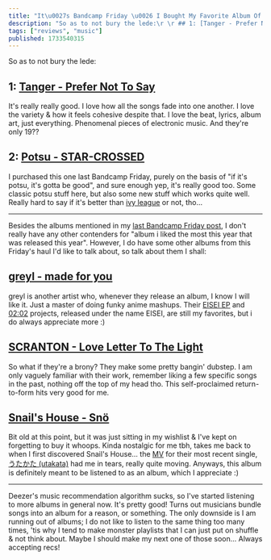 ```yaml
---
title: "It\u0027s Bandcamp Friday \u0026 I Bought My Favorite Album Of 2024"
description: "So as to not bury the lede:\r \r ## 1: [Tanger - Prefer Not To Say](https://tangermusic.bandcamp.com/album/prefer-not-to-say)\r \r It\u0027s reall..."
tags: ["reviews", "music"]
published: 1733540315
---
```


So as to not bury the lede:

## 1: [Tanger - Prefer Not To Say](https://tangermusic.bandcamp.com/album/prefer-not-to-say)

It's really really good. I love how all the songs fade into one another. I love the variety & how it feels cohesive despite that. I love the beat, lyrics, album art, just everything. Phenomenal pieces of electronic music. And they're only 19??

## 2: [Potsu - STAR-CROSSED](https://potsu.bandcamp.com/album/star-crossed)

I purchased this one last Bandcamp Friday, purely on the basis of "if it's potsu, it's gotta be good", and sure enough yep, it's really good too. Some classic potsu stuff here, but also some new stuff which works quite well. Really hard to say if it's better than [ivy league](https://potsu.bandcamp.com/album/ivy-league) or not, tho...

---

Besides the albums mentioned in my [last Bandcamp Friday post](https://wolfgirl.dev/blog/2024-10-04-bandcamp-friday-haul/), I don't really have any other contenders for "album i liked the most this year that was released this year". However, I do have some other albums from this Friday's haul I'd like to talk about, so talk about them I shall:

## [greyl - made for you](https://greyl.bandcamp.com/album/made-for-you-2)

greyl is another artist who, whenever they release an album, I know I will like it. Just a master of doing funky anime mashups. Their [EISEI EP](https://greyl.bandcamp.com/album/eisei-ep) and [02:02](https://greyl.bandcamp.com/album/02-02) projects, released under the name EISEI, are still my favorites, but i do always appreciate more :)

## [SCRANTON - Love Letter To The Light](https://scraton.bandcamp.com/album/love-letter-to-the-light)

So what if they're a brony? They make some pretty bangin' dubstep. I am only vaguely familiar with their work, remember liking a few specific songs in the past, nothing off the top of my head tho. This self-proclaimed return-to-form hits very good for me.

## [Snail's House - Snö](https://0101.bandcamp.com/album/sn)

Bit old at this point, but it was just sitting in my wishlist & I've kept on forgetting to buy it whoops. Kinda nostalgic for me tbh, takes me back to when I first discovered Snail's House... the [MV](www.youtube.com/watch?v=QDCe1_SzHAc) for their most recent single, [う​た​か​た (utakata)](https://0101.bandcamp.com/album/--4) had me in tears, really quite moving. Anyways, this album is definitely meant to be listened to as an album, which I appreciate :)

---

Deezer's music recommendation algorithm sucks, so I've started listening to more albums in general now. It's pretty good! Turns out musicians bundle songs into an album for a reason, or something. The only downside is I am running out of albums; I do not like to listen to the same thing too many times, 'tis why I tend to make monster playlists that I can just put on shuffle & not think about. Maybe I should make my next one of those soon... Always accepting recs!
